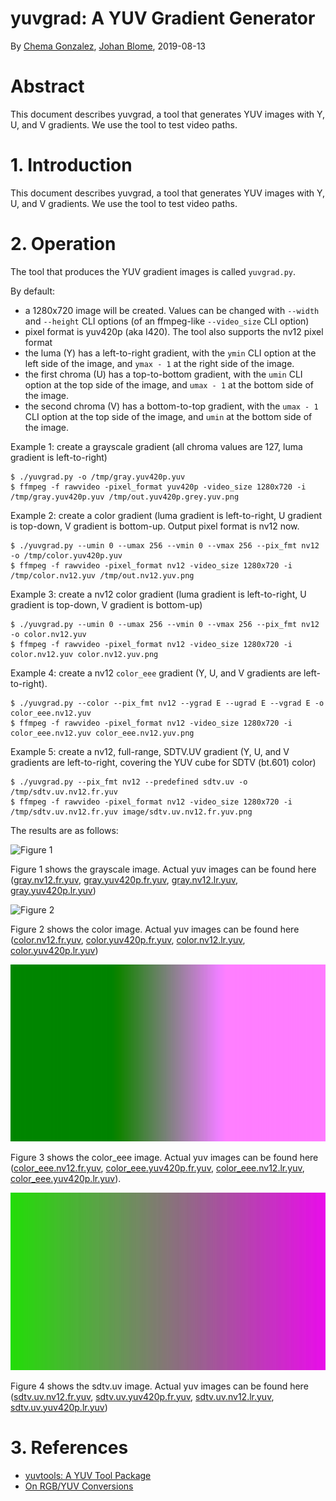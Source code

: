# yuvgrad: A YUV Gradient Generator

By [Chema Gonzalez](https://github.com/chemag), [Johan Blome](https://github.com/JohanBlome), 2019-08-13


# Abstract

This document describes yuvgrad, a tool that generates YUV images with Y, U, and V gradients. We use the tool to test video paths.


# 1. Introduction

This document describes yuvgrad, a tool that generates YUV images with Y, U, and V gradients. We use the tool to test video paths.


# 2. Operation

The tool that produces the YUV gradient images is called `yuvgrad.py`.

By default:

* a 1280x720 image will be created. Values can be changed with `--width` and `--height` CLI options (of an ffmpeg-like `--video_size` CLI option)
* pixel format is yuv420p (aka I420). The tool also supports the nv12 pixel format
* the luma (Y) has a left-to-right gradient, with the `ymin` CLI option at the left side of the image, and `ymax - 1` at the right side of the image.
* the first chroma (U) has a top-to-bottom gradient, with the `umin` CLI option at the top side of the image, and `umax - 1` at the bottom side of the image.
* the second chroma (V) has a bottom-to-top gradient, with the `umax - 1` CLI option at the top side of the image, and `umin` at the bottom side of the image.


Example 1: create a grayscale gradient (all chroma values are 127, luma gradient is left-to-right)

```
$ ./yuvgrad.py -o /tmp/gray.yuv420p.yuv
$ ffmpeg -f rawvideo -pixel_format yuv420p -video_size 1280x720 -i /tmp/gray.yuv420p.yuv /tmp/out.yuv420p.grey.yuv.png
```


Example 2: create a color gradient (luma gradient is left-to-right, U gradient is top-down, V gradient is bottom-up. Output pixel format is nv12 now.

```
$ ./yuvgrad.py --umin 0 --umax 256 --vmin 0 --vmax 256 --pix_fmt nv12 -o /tmp/color.yuv420p.yuv
$ ffmpeg -f rawvideo -pixel_format nv12 -video_size 1280x720 -i /tmp/color.nv12.yuv /tmp/out.nv12.yuv.png
```


Example 3: create a nv12 color gradient (luma gradient is left-to-right, U gradient  is top-down, V gradient is bottom-up)

```
$ ./yuvgrad.py --umin 0 --umax 256 --vmin 0 --vmax 256 --pix_fmt nv12 -o color.nv12.yuv
$ ffmpeg -f rawvideo -pixel_format nv12 -video_size 1280x720 -i color.nv12.yuv color.nv12.yuv.png
```


Example 4: create a nv12 `color_eee` gradient (Y, U, and V gradients are left-to-right).

```
$ ./yuvgrad.py --color --pix_fmt nv12 --ygrad E --ugrad E --vgrad E -o color_eee.nv12.yuv
$ ffmpeg -f rawvideo -pixel_format nv12 -video_size 1280x720 -i color_eee.nv12.yuv color_eee.nv12.yuv.png
```


Example 5: create a nv12, full-range, SDTV.UV gradient (Y, U, and V gradients are left-to-right, covering the YUV cube for SDTV (bt.601) color)

```
$ ./yuvgrad.py --pix_fmt nv12 --predefined sdtv.uv -o /tmp/sdtv.uv.nv12.fr.yuv
$ ffmpeg -f rawvideo -pixel_format nv12 -video_size 1280x720 -i /tmp/sdtv.uv.nv12.fr.yuv image/sdtv.uv.nv12.fr.yuv.png
```


The results are as follows: 

![Figure 1](image/out.nv12.grey.yuv.png)

Figure 1 shows the grayscale image. Actual yuv images can be found here ([gray.nv12.fr.yuv](image/gray.nv12.fr.yuv), [gray.yuv420p.fr.yuv](image/gray.yuv420p.fr.yuv), [gray.nv12.lr.yuv](image/gray.nv12.lr.yuv), [gray.yuv420p.lr.yuv](image/gray.yuv420p.lr.yuv))

![Figure 2](image/out.nv12.yuv.png)

Figure 2 shows the color image. Actual yuv images can be found here ([color.nv12.fr.yuv](image/color.nv12.fr.yuv), [color.yuv420p.fr.yuv](image/color.yuv420p.fr.yuv), [color.nv12.lr.yuv](image/color.nv12.lr.yuv), [color.yuv420p.lr.yuv](image/color.yuv420p.lr.yuv))

![Figure 3](image/color_eee.nv12.fr.yuv.png)

Figure 3 shows the color_eee image. Actual yuv images can be found here ([color_eee.nv12.fr.yuv](image/color_eee.nv12.fr.yuv), [color_eee.yuv420p.fr.yuv](image/color_eee.yuv420p.fr.yuv), [color_eee.nv12.lr.yuv](image/color_eee.nv12.lr.yuv), [color_eee.yuv420p.lr.yuv](image/color_eee.yuv420p.lr.yuv)).

![Figure 4](image/sdtv.uv.nv12.fr.yuv.png)

Figure 4 shows the sdtv.uv image. Actual yuv images can be found here ([sdtv.uv.nv12.fr.yuv](image/sdtv.uv.nv12.fr.yuv), [sdtv.uv.yuv420p.fr.yuv](image/sdtv.uv.yuv420p.fr.yuv), [sdtv.uv.nv12.lr.yuv](image/sdtv.uv.nv12.lr.yuv), [sdtv.uv.yuv420p.lr.yuv](image/sdtv.uv.yuv420p.lr.yuv))


# 3. References

* [yuvtools: A YUV Tool Package](README.md)
* [On RGB/YUV Conversions](conversions.md)

